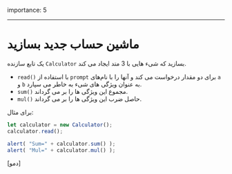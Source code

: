importance: 5

---

# ماشین حساب جدید بسازید

یک تابع سازنده `Calculator` بسازید که شیء هایی با 3 متد ایجاد می کند.

- `read()` با استفاده از `prompt` برای دو مقدار درخواست می کند و آنها را با نام‌های `a` و `b` به عنوان ویژگی‌ های شیء به خاطر می سپارد.
- `sum()` مجموع این ویژگی ها را بر می گرداند.
- `mul()` حاصل ضرب این ویژگی ها را بر می گرداند.

برای مثال:

```js
let calculator = new Calculator();
calculator.read();

alert( "Sum=" + calculator.sum() );
alert( "Mul=" + calculator.mul() );
```

[دمو]

